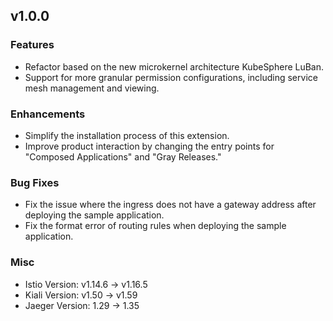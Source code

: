<!---
Please do not delete this line of version tag
RELEASE_MARK v4.1.2 RELEASE_MARK
Please do not delete this line of version tag
-->

## v1.0.0

### Features
- Refactor based on the new microkernel architecture KubeSphere LuBan.
- Support for more granular permission configurations, including service mesh management and viewing.

### Enhancements
- Simplify the installation process of this extension.
- Improve product interaction by changing the entry points for "Composed Applications" and "Gray Releases."

### Bug Fixes
- Fix the issue where the ingress does not have a gateway address after deploying the sample application.
- Fix the format error of routing rules when deploying the sample application.

### Misc
- Istio Version: v1.14.6 -> v1.16.5
- Kiali Version: v1.50 -> v1.59
- Jaeger Version: 1.29 -> 1.35